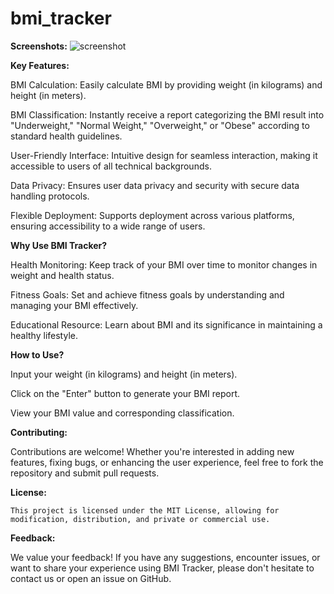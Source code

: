 # bmi_tracker

**Screenshots:**
![screenshot](https://github.com/princeantonyno1/bmi_tracker/assets/148847362/2a965da3-a4eb-4d43-8964-a8976b825c77)



**Key Features:**

BMI Calculation: Easily calculate BMI by providing weight (in kilograms) and height (in meters).

BMI Classification: Instantly receive a report categorizing the BMI result into "Underweight," "Normal Weight," "Overweight," or "Obese" according to standard health guidelines.

User-Friendly Interface: Intuitive design for seamless interaction, making it accessible to users of all technical backgrounds.

Data Privacy: Ensures user data privacy and security with secure data handling protocols.

Flexible Deployment: Supports deployment across various platforms, ensuring accessibility to a wide range of users.



**Why Use BMI Tracker?**

Health Monitoring: Keep track of your BMI over time to monitor changes in weight and health status.

Fitness Goals: Set and achieve fitness goals by understanding and managing your BMI effectively.

Educational Resource: Learn about BMI and its significance in maintaining a healthy lifestyle.


**How to Use?**

Input your weight (in kilograms) and height (in meters).

Click on the "Enter" button to generate your BMI report.

View your BMI value and corresponding classification.


**Contributing:**

Contributions are welcome! Whether you're interested in adding new features, fixing bugs, or enhancing the user experience, feel free to fork the repository and submit pull requests.


**License:**

    This project is licensed under the MIT License, allowing for modification, distribution, and private or commercial use.


**Feedback:**

We value your feedback! If you have any suggestions, encounter issues, or want to share your experience using BMI Tracker, please don't hesitate to contact us or open an issue on GitHub.

